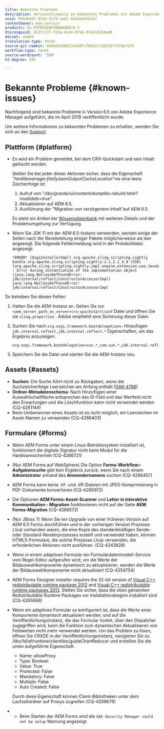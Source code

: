 ```yaml
---
title: Bekannte Probleme
description: Versionshinweise zu bekannten Problemen mit Adobe Experience Manager 6.5
uuid: 8fbdb167-833a-4179-aad1-0a26a4e5b3a7
contentOwner: msm-service
products: SG_EXPERIENCEMANAGER/6.5
discoiquuid: d11fc727-f23a-4cde-9fa6-97e2c81b4ad0
docset: aem65
translation-type: tm+mt
source-git-commit: 6943eb3d0b73a348fc7bb5a713813bf73f8e7e79
workflow-type: tm+mt
source-wordcount: '559'
ht-degree: 59%

---
```



# Bekannte Probleme {#known-issues}

Nachfolgend sind bekannte Probleme in Version 6.5 von Adobe Experience Manager aufgeführt, die im April 2019 veröffentlicht wurde.

Um weitere Informationen zu bekannten Problemen zu erhalten, wenden Sie sich an den [Support](https://helpx.adobe.com/de/marketing-cloud/experience-manager.html).

## Plattform {#platform}

* Es wird ein Problem gemeldet, bei dem CRX-Quickstart und sein Inhalt gelöscht werden.

   Stellen Sie bei jeder dieser Aktionen sicher, dass die Eigenschaft &quot;*htmllibmanager.fileSystemOutputCacheLocation*&quot;nie eine leere Zeichenfolge ist:

   1. Aufruf von &quot;*/libs/granite/ui/content/dumplibs.rebuild.html?invalidate=true*&quot;.
   2. Aktualisieren auf AEM 6.5.
   3. Ausführung der &quot;Migration von verzögertem Inhalt&quot;auf AEM 6.5.

   Es steht ein Artikel der [Wissensdatenbank](https://helpx.adobe.com/experience-manager/kb/avoid-crx-quickstart-deletion-in-aem-6-5.html) mit weiteren Details und der Problemumgehung zur Verfügung.

* Wenn Sie JDK 11 mit der AEM 6.5-Instanz verwenden, werden einige der Seiten nach der Bereitstellung einiger Pakete möglicherweise als leer angezeigt. Die folgende Fehlermeldung wird in der Protokolldatei angezeigt:

   ```
   *ERROR* [OsgiInstallerImpl] org.apache.sling.scripting.sightly bundle org.apache.sling.scripting.sightly:1.1.2.1_4_0 (558)[org.apache.sling.scripting.sightly.impl.engine.extension.use.JavaUseProvider(3345)] : Error during instantiation of the implementation object (java.lang.NoClassDefFoundError: jdk/internal/reflect/ConstructorAccessorImpl)
   java.lang.NoClassDefFoundError: jdk/internal/reflect/ConstructorAccessorImpl
   ```

So beheben Sie diesen Fehler:

1. Halten Sie die AEM-Instanz an. Gehen Sie zur `<aem_server_path_on_server>crx-quickstart\conf` Datei und öffnen Sie sie `sling.properties` . Adobe empfiehlt eine Sicherung dieser Datei.

2. Suchen Sie nach `org.osgi.framework.bootdelegation=`. Hinzufügen `jdk.internal.reflect,jdk.internal.reflect.*` Eigenschaften, um das Ergebnis anzuzeigen:

   ```
   org.osgi.framework.bootdelegation=sun.*,com.sun.*,jdk.internal.reflect,jdk.internal.reflect.*
   ```

3. Speichern Sie die Datei und starten Sie die AEM-Instanz neu.

## Assets {#assets}

* **Suchen:** Die Suche führt nicht zu Rückgaben, wenn die Suchzeichenfolge Leerzeichen am Anfang enthält ([OAK-4786](https://issues.apache.org/jira/browse/OAK-4786))
* **Ordner-Metadatenschema**: Nach Hinzufügen einer Auswahlschaltfläche entsprechen das ID-Feld und das Wertfeld nicht den Erwartungen und die Löschfunktion kann nicht verwendet werden (CQ-4261144)
* Beim Umbenennen eines Assets ist es nicht möglich, ein Leerzeichen im Asset-Namen zu verwenden (CQ-4266403)

## Formulare {#forms}

* Wenn AEM Forms unter einem Linux-Betriebssystem installiert ist, funktioniert die digitale Signatur nicht beim Modul für die Hardwaresicherheit (CQ-4266721)
* (Nur AEM Forms auf WebSphere) Die Option **Forms-Workflow**> **Aufgabensuche** gibt kein Ergebnis zurück, wenn Sie nach einem **Administrator** anhand des **Anwendernamens** suchen (CQ-4266457)

* AEM Forms kann keine .tif- und .tiff-Dateien mit JPEG-Komprimierung in PDF-Dokumente konvertieren (CQ-4265972)
* Die Optionen **AEM Forms-Asset-Scanner** und **Letter in interaktive Kommunikation – Migration** funktionieren nicht auf der Seite **AEM Forms-Migration** (CQ-4266572)

* (Nur JBoss 7) Wenn Sie ein Upgrade von einer früheren Version auf AEM 6.5 Forms durchführen und in der vorherigen Version Prozesse (.lca) vorhanden waren, die eine Kopie des standardmäßigen Sende- oder Standard-Renderprozesses erstellt und verwendet haben, können HTML5-Formulare, die solche Prozesse (.lca) verwenden, die erforderlichen Aktionen nicht ausführen. (CQ-4243928)
* Wenn in einem adaptiven Formular ein Formulardatenmodell-Service vom Regel-Editor aufgerufen wird, um die Werte der Bildauswahlkomponente dynamisch zu aktualisieren, werden die Werte der Bildauswahlkomponente nicht aktualisiert (CQ-4254754)
* AEM Forms Designer installer requires the 32-bit version of [Visual C++ redistributable runtime package 2012](https://support.microsoft.com/de-de/help/2977003/the-latest-supported-visual-c-downloads) and [Visual C++ redistributable runtime packages 2013](https://support.microsoft.com/de-de/help/3179560/update-for-visual-c-2013-and-visual-c-redistributable-package). Stellen Sie sicher, dass die oben genannten Redistributable Runtime Packages vor Installationsbeginn installiert sind (CQ-4265668)

* Wenn ein adaptives Formular so konfiguriert ist, dass die Werte einer Komponente dynamisch aktualisiert werden, und auf die Veröffentlichungsinstanz, die das Formular hostet, über den Dispatcher zugegriffen wird, kann die Funktion zum dynamischen Aktualisieren von Feldwerten nicht mehr verwendet werden. Um das Problem zu lösen, öffnen Sie CRXDE in der Veröffentlichungsinstanz, navigieren Sie zu /libs/fd/af/runtime/clientlibs/guideChartReducer und erstellen Sie die unten aufgeführte Eigenschaft.

   * Name: allowProxy
   * Type: Boolean
   * Value: True
   * Protected: False
   * Mandatory: False
   * Multiple: False
   * Auto Created: False

   Durch diese Eigenschaft können Client-Bibliotheken unter dem Laufzeitordner auf Proxys zugreifen (CQ-4268679)

* 
   * Beim Starten der AEM Forms wird die `SAX Security Manager could not be setup` Warnung angezeigt.